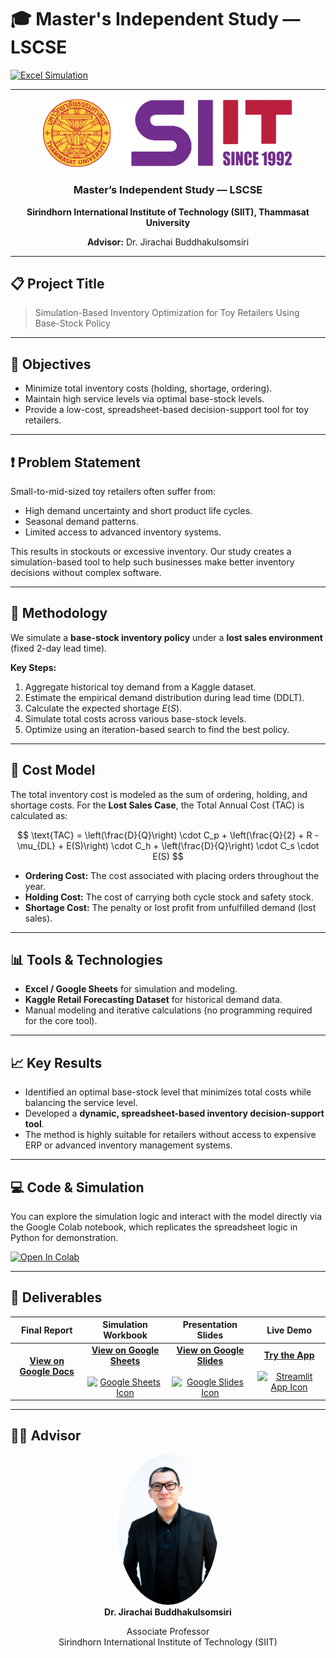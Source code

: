 # 🎓 Master's Independent Study — LSCSE

[![Excel Simulation](https://img.shields.io/badge/Tool-Excel-green?logo=microsoft-excel)](#)

---

<div align="center">
  <a href="https://www.siit.tu.ac.th/">
    <img src="Logo-SIIT.png" alt="SIIT Logo" width="400"/>
  </a>
  <h3>Master’s Independent Study — LSCSE</h3>
  <p><b>Sirindhorn International Institute of Technology (SIIT), Thammasat University</b></p>
  <p><b>Advisor:</b> Dr. Jirachai Buddhakulsomsiri</p>
</div>

---

## 📋 Project Title

> Simulation-Based Inventory Optimization for Toy Retailers Using Base-Stock Policy

---

## 🎯 Objectives

- Minimize total inventory costs (holding, shortage, ordering).
- Maintain high service levels via optimal base-stock levels.
- Provide a low-cost, spreadsheet-based decision-support tool for toy retailers.

---

## ❗ Problem Statement

Small-to-mid-sized toy retailers often suffer from:
- High demand uncertainty and short product life cycles.
- Seasonal demand patterns.
- Limited access to advanced inventory systems.

This results in stockouts or excessive inventory. Our study creates a simulation-based tool to help such businesses make better inventory decisions without complex software.

---

## 🧠 Methodology

We simulate a **base-stock inventory policy** under a **lost sales environment** (fixed 2-day lead time).

**Key Steps:**
1. Aggregate historical toy demand from a Kaggle dataset.
2. Estimate the empirical demand distribution during lead time (DDLT).
3. Calculate the expected shortage $E(S)$.
4. Simulate total costs across various base-stock levels.
5. Optimize using an iteration-based search to find the best policy.

---

## 🧮 Cost Model

The total inventory cost is modeled as the sum of ordering, holding, and shortage costs. For the **Lost Sales Case**, the Total Annual Cost (TAC) is calculated as:

$$
\text{TAC} = \left(\frac{D}{Q}\right) \cdot C_p + \left(\frac{Q}{2} + R - \mu_{DL} + E(S)\right) \cdot C_h + \left(\frac{D}{Q}\right) \cdot C_s \cdot E(S)
$$

- **Ordering Cost:** The cost associated with placing orders throughout the year.
- **Holding Cost:** The cost of carrying both cycle stock and safety stock.
- **Shortage Cost:** The penalty or lost profit from unfulfilled demand (lost sales).

---

## 📊 Tools & Technologies

- **Excel / Google Sheets** for simulation and modeling.
- **Kaggle Retail Forecasting Dataset** for historical demand data.
- Manual modeling and iterative calculations (no programming required for the core tool).

---

## 📈 Key Results

- Identified an optimal base-stock level that minimizes total costs while balancing the service level.
- Developed a **dynamic, spreadsheet-based inventory decision-support tool**.
- The method is highly suitable for retailers without access to expensive ERP or advanced inventory management systems.

---

## 💻 Code & Simulation

You can explore the simulation logic and interact with the model directly via the Google Colab notebook, which replicates the spreadsheet logic in Python for demonstration.

<a href="https://colab.research.google.com/drive/1nK3HDVqRV0LsUoBWYJ7xA5UpgMg--M_R?usp=sharing">
  <img src="https://colab.research.google.com/assets/colab-badge.svg" alt="Open In Colab"/>
</a>

---

## 📁 Deliverables

| Final Report | Simulation Workbook | Presentation Slides | Live Demo |
| :----------: | :-------------------: | :-------------------: | :-------------------: |
| **[View on Google Docs](https://docs.google.com/document/d/1MVnRSyl920TafXntj-msazC_ynehwkGPZEsoxdlnYDw/edit?usp=sharing)**<br><br><a href="https://docs.google.com/document/d/1MVnRSyl920TafXntj-msazC_ynehwkGPZEsoxdlnYDw/edit?usp=sharing.png" width="64" alt="Google Docs Icon"/></a> | **[View on Google Sheets](https://docs.google.com/document/d/1MVnRSyl920TafXntj-msazC_ynehwkGPZEsoxdlnYDw/edit?usp=sharing)**<br><br><a href="https://docs.google.com/spreadsheets/d/1xkvY5pgZ9h3RBFdfx8_XHcTr8V5JO7TQA7KUig3dHlQ/edit?usp=sharing"><img src="https://img.icons8.com/color/96/google-sheets.png" width="64" alt="Google Sheets Icon"/></a> | **[View on Google Slides](https://docs.google.com/presentation/d/1Y0cwvvE2SQW9rWCOFuLykTLfr5jwZksDlXM--qWKv28/edit?usp=sharing)**<br><br><a href="https://docs.google.com/presentation/d/1Y0cwvvE2SQW9rWCOFuLykTLfr5jwZksDlXM--qWKv28/edit?usp=sharing"><img src="https://img.icons8.com/color/96/google-slides.png" width="64" alt="Google Slides Icon"/></a> | **[Try the App](https://q39lp62yktkbytkghvnp9b.streamlit.app/)**<br><br><a href="https://q39lp62yktkbytkghvnp9b.streamlit.app/"><img src="https://img.icons8.com/color/96/rocket.png" width="64" alt="Streamlit App Icon"/></a> |

---

## 👨‍🏫 Advisor

<div align="center">
  <img src="https://github.com/flook25/-Independence-study/blob/main/Aj_ji.jpg" alt="Dr. Jirachai Buddhakulsomsiri" width="160" style="border-radius: 50%;"/>
  <br>
  <b>Dr. Jirachai Buddhakulsomsiri</b>
  <p>Associate Professor<br>Sirindhorn International Institute of Technology (SIIT)</p>
</div>
